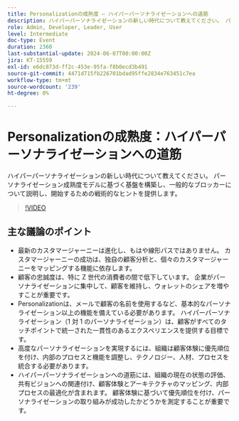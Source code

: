```yaml
---
title: Personalizationの成熟度 – ハイパーパーソナライゼーションへの道筋
description: ハイパーパーソナライゼーションの新しい時代について教えてください。 パーソナライゼーション成熟度モデルに基づく基盤を構築し、一般的なブロッカーについて話し合い、使い始めるための戦術的なヒントを提供します。主な論点 – 現代のカスタマージャーニー​ハイパーパーソナライゼーションへの道筋​組織での開始方法
role: Admin, Developer, Leader, User
level: Intermediate
doc-type: Event
duration: 2360
last-substantial-update: 2024-06-07T00:00:00Z
jira: KT-15559
exl-id: e6dc873d-ff2c-453e-95fa-f8b0ecd3b491
source-git-commit: 4471d715fb226701bdad95ffe2834e763451c7ea
workflow-type: tm+mt
source-wordcount: '239'
ht-degree: 0%

---
```


# Personalizationの成熟度：ハイパーパーソナライゼーションへの道筋

ハイパーパーソナライゼーションの新しい時代について教えてください。 パーソナライゼーション成熟度モデルに基づく基盤を構築し、一般的なブロッカーについて説明し、開始するための戦術的なヒントを提供します。

>[!VIDEO](https://video.tv.adobe.com/v/3457346/?learn=on&captions=jpn)

## 主な議論のポイント

* 最新のカスタマージャーニーは進化し、もはや線形パスではありません。 カスタマージャーニーの成功は、独自の顧客分析と、個々のカスタマージャーニーをマッピングする機能に依存します。
* 顧客の忠誠度は、特に Z 世代の消費者の間で低下しています。 企業がパーソナライゼーションに集中して、顧客を維持し、ウォレットのシェアを増やすことが重要です。
* Personalizationは、メールで顧客の名前を使用するなど、基本的なパーソナライゼーション以上の機能を備えている必要があります。 ハイパーパーソナライゼーション（1 対 1 のパーソナライゼーション）は、顧客がすべてのタッチポイントで統一された一貫性のあるエクスペリエンスを提供する目標です。
* 高度なパーソナライゼーションを実現するには、組織は顧客体験に優先順位を付け、内部のプロセスと機能を調整し、テクノロジー、人材、プロセスを統合する必要があります。
* ハイパーパーソナライゼーションへの道筋には、組織の現在の状態の評価、共有ビジョンへの関連付け、顧客体験とアーキテクチャのマッピング、内部プロセスの最適化が含まれます。  顧客体験に基づいて優先順位を付け、パーソナライゼーションの取り組みが成功したかどうかを測定することが重要です。